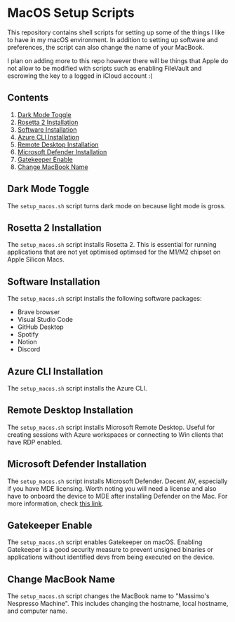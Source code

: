 # MacOS Setup Scripts

This repository contains shell scripts for setting up some of the things I like to have in my macOS environment. In addition to setting up software and preferences, the script can also change the name of your MacBook.

I plan on adding more to this repo however there will be things that Apple do not allow to be modified with scripts such as enabling FileVault and escrowing the key to a logged in iCloud account :(

## Contents

1. [Dark Mode Toggle](#dark-mode-toggle)
2. [Rosetta 2 Installation](#rosetta-2-installation)
3. [Software Installation](#software-installation)
4. [Azure CLI Installation](#azure-cli-installation)
5. [Remote Desktop Installation](#remote-desktop-installation)
6. [Microsoft Defender Installation](#microsoft-defender-installation)
7. [Gatekeeper Enable](#gatekeeper-enable)
8. [Change MacBook Name](#change-macbook-name)

## Dark Mode Toggle

The `setup_macos.sh` script turns dark mode on because light mode is gross.

## Rosetta 2 Installation

The `setup_macos.sh` script installs Rosetta 2. This is essential for running applications that are not yet optimised optimsed for the M1/M2 chipset on Apple Silicon Macs.

## Software Installation

The `setup_macos.sh` script installs the following software packages:

- Brave browser
- Visual Studio Code
- GitHub Desktop
- Spotify
- Notion
- Discord

## Azure CLI Installation

The `setup_macos.sh` script installs the Azure CLI.

## Remote Desktop Installation

The `setup_macos.sh` script installs Microsoft Remote Desktop. Useful for creating sessions with Azure workspaces or connecting to Win clients that have RDP enabled.

## Microsoft Defender Installation

The `setup_macos.sh` script installs Microsoft Defender. Decent AV, especially if you have MDE licensing. Worth noting you will need a license and also have to onboard the device to MDE after installing Defender on the Mac. For more information, check [this link](https://learn.microsoft.com/en-us/microsoft-365/security/defender-endpoint/mac-install-manually?view=o365-worldwide).

## Gatekeeper Enable

The `setup_macos.sh` script enables Gatekeeper on macOS. Enabling Gatekeeper is a good security measure to prevent unsigned binaries or applications without identified devs from being executed on the device.

## Change MacBook Name

The `setup_macos.sh` script changes the MacBook name to "Massimo's Nespresso Machine". This includes changing the hostname, local hostname, and computer name.

